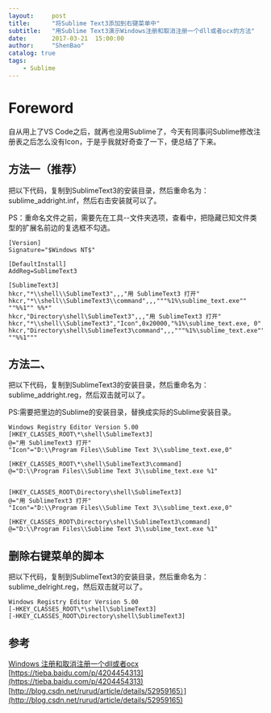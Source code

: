```yaml
---
layout:     post
title:      "将Sublime Text3添加到右键菜单中"
subtitle:   "用Sublime Text3演示Windows注册和取消注册一个dll或者ocx的方法"
date:       2017-03-21  15:00:00
author:     "ShenBao"
catalog: true
tags:
    - Sublime
---
```


# Foreword

自从用上了VS Code之后，就再也没用Sublime了，今天有同事问Sublime修改注册表之后怎么没有Icon，于是乎我就好奇查了一下，便总结了下来。


## 方法一（推荐）

把以下代码，复制到SublimeText3的安装目录，然后重命名为：sublime_addright.inf，然后右击安装就可以了。

PS：重命名文件之前，需要先在工具--文件夹选项，查看中，把隐藏已知文件类型的扩展名前边的复选框不勾选。

```
[Version]
Signature="$Windows NT$"

[DefaultInstall]
AddReg=SublimeText3

[SublimeText3]
hkcr,"*\\shell\\SublimeText3",,,"用 SublimeText3 打开"
hkcr,"*\\shell\\SublimeText3\\command",,,"""%1%\sublime_text.exe"" ""%%1"" %%*"
hkcr,"Directory\shell\SublimeText3",,,"用 SublimeText3 打开"
hkcr,"*\\shell\\SublimeText3","Icon",0x20000,"%1%\sublime_text.exe, 0"
hkcr,"Directory\shell\SublimeText3\command",,,"""%1%\sublime_text.exe"" ""%%1"""
```



## 方法二、

把以下代码，复制到SublimeText3的安装目录，然后重命名为：sublime_addright.reg，然后双击就可以了。

PS:需要把里边的Sublime的安装目录，替换成实际的Sublime安装目录。

```
Windows Registry Editor Version 5.00
[HKEY_CLASSES_ROOT\*\shell\SublimeText3]
@="用 SublimeText3 打开"
"Icon"="D:\\Program Files\\Sublime Text 3\\sublime_text.exe,0"

[HKEY_CLASSES_ROOT\*\shell\SublimeText3\command]
@="D:\\Program Files\\Sublime Text 3\\sublime_text.exe %1"


[HKEY_CLASSES_ROOT\Directory\shell\SublimeText3]
@="用 SublimeText3 打开"
"Icon"="D:\\Program Files\\Sublime Text 3\\sublime_text.exe,0"

[HKEY_CLASSES_ROOT\Directory\shell\SublimeText3\command]
@="D:\\Program Files\\Sublime Text 3\\sublime_text.exe %1"
```

## 删除右键菜单的脚本

把以下代码，复制到SublimeText3的安装目录，然后重命名为：sublime_delright.reg，然后双击就可以了。

```
Windows Registry Editor Version 5.00
[-HKEY_CLASSES_ROOT\*\shell\SublimeText3]
[-HKEY_CLASSES_ROOT\Directory\shell\SublimeText3]
```

## 参考

[Windows 注册和取消注册一个dll或者ocx](https://my.oschina.net/adairs/blog/634643)<br>
[https://tieba.baidu.com/p/4204454313](https://tieba.baidu.com/p/4204454313)<br>
[http://blog.csdn.net/rurud/article/details/52959165）](http://blog.csdn.net/rurud/article/details/52959165)





